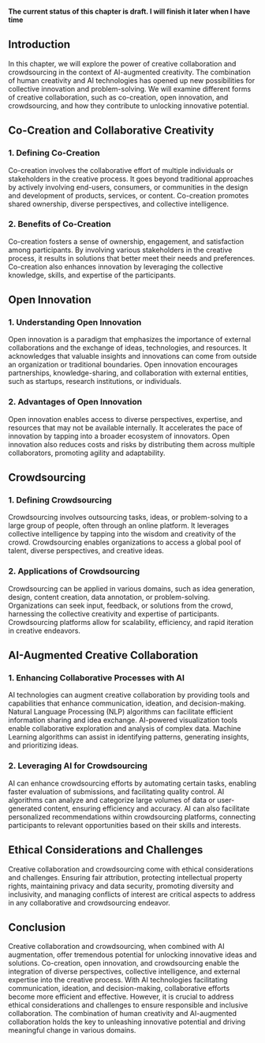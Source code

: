 **The current status of this chapter is draft. I will finish it later when I have time**

Introduction
------------

In this chapter, we will explore the power of creative collaboration and crowdsourcing in the context of AI-augmented creativity. The combination of human creativity and AI technologies has opened up new possibilities for collective innovation and problem-solving. We will examine different forms of creative collaboration, such as co-creation, open innovation, and crowdsourcing, and how they contribute to unlocking innovative potential.

Co-Creation and Collaborative Creativity
----------------------------------------

### 1. Defining Co-Creation

Co-creation involves the collaborative effort of multiple individuals or stakeholders in the creative process. It goes beyond traditional approaches by actively involving end-users, consumers, or communities in the design and development of products, services, or content. Co-creation promotes shared ownership, diverse perspectives, and collective intelligence.

### 2. Benefits of Co-Creation

Co-creation fosters a sense of ownership, engagement, and satisfaction among participants. By involving various stakeholders in the creative process, it results in solutions that better meet their needs and preferences. Co-creation also enhances innovation by leveraging the collective knowledge, skills, and expertise of the participants.

Open Innovation
---------------

### 1. Understanding Open Innovation

Open innovation is a paradigm that emphasizes the importance of external collaborations and the exchange of ideas, technologies, and resources. It acknowledges that valuable insights and innovations can come from outside an organization or traditional boundaries. Open innovation encourages partnerships, knowledge-sharing, and collaboration with external entities, such as startups, research institutions, or individuals.

### 2. Advantages of Open Innovation

Open innovation enables access to diverse perspectives, expertise, and resources that may not be available internally. It accelerates the pace of innovation by tapping into a broader ecosystem of innovators. Open innovation also reduces costs and risks by distributing them across multiple collaborators, promoting agility and adaptability.

Crowdsourcing
-------------

### 1. Defining Crowdsourcing

Crowdsourcing involves outsourcing tasks, ideas, or problem-solving to a large group of people, often through an online platform. It leverages collective intelligence by tapping into the wisdom and creativity of the crowd. Crowdsourcing enables organizations to access a global pool of talent, diverse perspectives, and creative ideas.

### 2. Applications of Crowdsourcing

Crowdsourcing can be applied in various domains, such as idea generation, design, content creation, data annotation, or problem-solving. Organizations can seek input, feedback, or solutions from the crowd, harnessing the collective creativity and expertise of participants. Crowdsourcing platforms allow for scalability, efficiency, and rapid iteration in creative endeavors.

AI-Augmented Creative Collaboration
-----------------------------------

### 1. Enhancing Collaborative Processes with AI

AI technologies can augment creative collaboration by providing tools and capabilities that enhance communication, ideation, and decision-making. Natural Language Processing (NLP) algorithms can facilitate efficient information sharing and idea exchange. AI-powered visualization tools enable collaborative exploration and analysis of complex data. Machine Learning algorithms can assist in identifying patterns, generating insights, and prioritizing ideas.

### 2. Leveraging AI for Crowdsourcing

AI can enhance crowdsourcing efforts by automating certain tasks, enabling faster evaluation of submissions, and facilitating quality control. AI algorithms can analyze and categorize large volumes of data or user-generated content, ensuring efficiency and accuracy. AI can also facilitate personalized recommendations within crowdsourcing platforms, connecting participants to relevant opportunities based on their skills and interests.

Ethical Considerations and Challenges
-------------------------------------

Creative collaboration and crowdsourcing come with ethical considerations and challenges. Ensuring fair attribution, protecting intellectual property rights, maintaining privacy and data security, promoting diversity and inclusivity, and managing conflicts of interest are critical aspects to address in any collaborative and crowdsourcing endeavor.

Conclusion
----------

Creative collaboration and crowdsourcing, when combined with AI augmentation, offer tremendous potential for unlocking innovative ideas and solutions. Co-creation, open innovation, and crowdsourcing enable the integration of diverse perspectives, collective intelligence, and external expertise into the creative process. With AI technologies facilitating communication, ideation, and decision-making, collaborative efforts become more efficient and effective. However, it is crucial to address ethical considerations and challenges to ensure responsible and inclusive collaboration. The combination of human creativity and AI-augmented collaboration holds the key to unleashing innovative potential and driving meaningful change in various domains.
